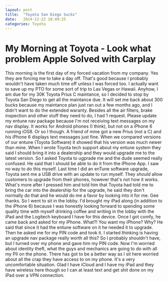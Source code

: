```yaml
---
layout: post
title:  "Toyota San Diego Sucks"
date:   2014-12-22 10:49:25
categories: Toyota 
---
```


# My Morning at Toyota - Look what problem Apple Solved with Carplay

This morning is the first day of my forced vacation from my company. Yes they are forcing me to take a day off. That's good because I probably wouldn't have taken much time off unless I was forced too. I actually want to save up my PTO for some sort of trip to Las Vegas or Hawaii. Anyhow, I am due for my 30K Toyota Prius C maintance, so I decided to stop by Toyota San Diego to get all the maintance due. It will set me back about 300 bucks because my maintance plan just ran out a few months ago, and I didn't want to do the extended waranty. Besides all the air filters, brake inspection and other stuff they need to do, I had 1 request. Please update my entune nav package because I'm not receiving text messages on my nav display. It works for Android phones (I think), but not on a iPhone 6 running iOS8. Or so I though. A friend of mine got a new Prius (not a C) and his iPhone 6 displays text messages just fine. When we compared versions of our entune (Toyota Software) it showed that his version was much newer than mine. When I wrote Toyota tech support about my entune system they said I should bring it into a dealership and they would upgrade me to the latest version. So I asked Toyota to ugprade me and the dude seemed really confused. He said that I should be able to do it from the iPhone App. I saw no way to do this myself. Last time I did an enTune software upgrade, Toyota sent me a USB drive with an update to run myself. They *should* allow customers to upgrade from their phones, however that's not how it works. What's more after I pressed him and told him that Toyota had told me to bring the car into the dealership for the upgrade, he said they don't normally do that and he would do me a favor by looking into it for me. Gee thanks. So I went to sit in the lobby. I'd brought my iPad along (in addition to the iPhone 6) because I was honestly looking forward to spending some quality time with myself drinking coffee and writing in the lobby with the iPad and the Logitech keyboard I have for this device. Once I got comfy, he came back and asked for my iPhone. What?! You want my iPhone? Why? He said that since it had the entune software on it he needed it to upgrade. Then he asked me for my PIN code and took it. I started thinking is having an upgrade nav package really worth all this? So I probably shouldn't have, but I turned over my phone and gave him my PIN code. Now I'm worried about identity theft, what the guys and mechanics are going to do with all my PII on the phone. There has got to be a better way as I sit here worried about all the crap they have access to on my phone. It's a very uncomfortable situation. Glad I have iCloud and I have my iPad and they have wireless here though so I can at least text and get shit done on my iPad over a VPN connection.


